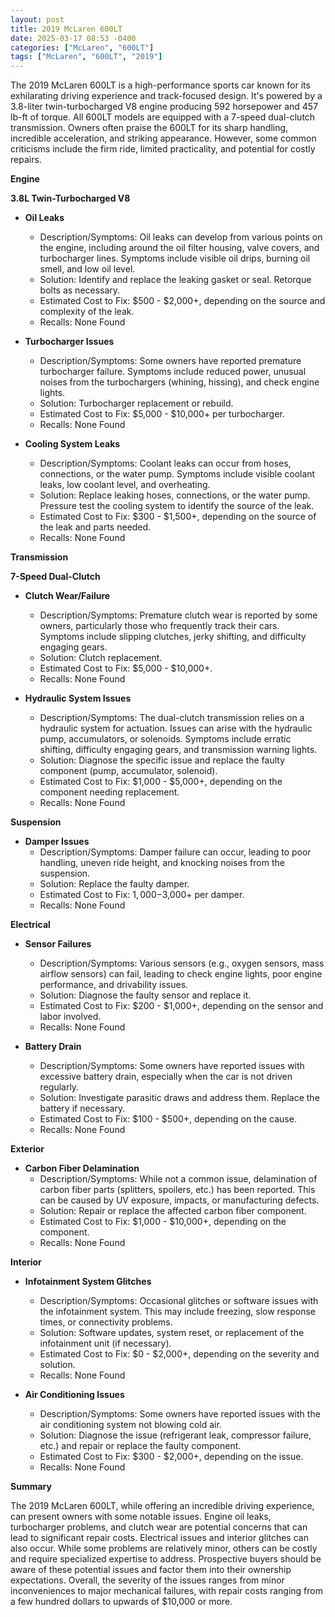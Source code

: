 ```yaml
---
layout: post
title: 2019 McLaren 600LT
date: 2025-03-17 08:53 -0400
categories: ["McLaren", "600LT"]
tags: ["McLaren", "600LT", "2019"]
---
```

The 2019 McLaren 600LT is a high-performance sports car known for its exhilarating driving experience and track-focused design. It's powered by a 3.8-liter twin-turbocharged V8 engine producing 592 horsepower and 457 lb-ft of torque. All 600LT models are equipped with a 7-speed dual-clutch transmission. Owners often praise the 600LT for its sharp handling, incredible acceleration, and striking appearance. However, some common criticisms include the firm ride, limited practicality, and potential for costly repairs.

**Engine**

**3.8L Twin-Turbocharged V8**

*   **Oil Leaks**
    *   Description/Symptoms: Oil leaks can develop from various points on the engine, including around the oil filter housing, valve covers, and turbocharger lines. Symptoms include visible oil drips, burning oil smell, and low oil level.
    *   Solution: Identify and replace the leaking gasket or seal. Retorque bolts as necessary.
    *   Estimated Cost to Fix: $500 - $2,000+, depending on the source and complexity of the leak.
    *   Recalls: None Found

*   **Turbocharger Issues**
    *   Description/Symptoms: Some owners have reported premature turbocharger failure. Symptoms include reduced power, unusual noises from the turbochargers (whining, hissing), and check engine lights.
    *   Solution: Turbocharger replacement or rebuild.
    *   Estimated Cost to Fix: $5,000 - $10,000+ per turbocharger.
    *   Recalls: None Found

*   **Cooling System Leaks**
    *   Description/Symptoms: Coolant leaks can occur from hoses, connections, or the water pump. Symptoms include visible coolant leaks, low coolant level, and overheating.
    *   Solution: Replace leaking hoses, connections, or the water pump. Pressure test the cooling system to identify the source of the leak.
    *   Estimated Cost to Fix: $300 - $1,500+, depending on the source of the leak and parts needed.
    *   Recalls: None Found

**Transmission**

**7-Speed Dual-Clutch**

*   **Clutch Wear/Failure**
    *   Description/Symptoms: Premature clutch wear is reported by some owners, particularly those who frequently track their cars. Symptoms include slipping clutches, jerky shifting, and difficulty engaging gears.
    *   Solution: Clutch replacement.
    *   Estimated Cost to Fix: $5,000 - $10,000+.
    *   Recalls: None Found

*   **Hydraulic System Issues**
    *   Description/Symptoms: The dual-clutch transmission relies on a hydraulic system for actuation. Issues can arise with the hydraulic pump, accumulators, or solenoids. Symptoms include erratic shifting, difficulty engaging gears, and transmission warning lights.
    *   Solution: Diagnose the specific issue and replace the faulty component (pump, accumulator, solenoid).
    *   Estimated Cost to Fix: $1,000 - $5,000+, depending on the component needing replacement.
    *   Recalls: None Found

**Suspension**

*   **Damper Issues**
    * Description/Symptoms: Damper failure can occur, leading to poor handling, uneven ride height, and knocking noises from the suspension.
    * Solution: Replace the faulty damper.
    * Estimated Cost to Fix: $1,000-$3,000+ per damper.
    * Recalls: None Found

**Electrical**

*   **Sensor Failures**
    * Description/Symptoms: Various sensors (e.g., oxygen sensors, mass airflow sensors) can fail, leading to check engine lights, poor engine performance, and drivability issues.
    * Solution: Diagnose the faulty sensor and replace it.
    * Estimated Cost to Fix: $200 - $1,000+, depending on the sensor and labor involved.
    * Recalls: None Found

*   **Battery Drain**
    *   Description/Symptoms: Some owners have reported issues with excessive battery drain, especially when the car is not driven regularly.
    *   Solution: Investigate parasitic draws and address them. Replace the battery if necessary.
    *   Estimated Cost to Fix: $100 - $500+, depending on the cause.
    *   Recalls: None Found

**Exterior**

*   **Carbon Fiber Delamination**
    *   Description/Symptoms: While not a common issue, delamination of carbon fiber parts (splitters, spoilers, etc.) has been reported. This can be caused by UV exposure, impacts, or manufacturing defects.
    *   Solution: Repair or replace the affected carbon fiber component.
    *   Estimated Cost to Fix: $1,000 - $10,000+, depending on the component.
    *   Recalls: None Found

**Interior**

*   **Infotainment System Glitches**
    *   Description/Symptoms: Occasional glitches or software issues with the infotainment system. This may include freezing, slow response times, or connectivity problems.
    *   Solution: Software updates, system reset, or replacement of the infotainment unit (if necessary).
    *   Estimated Cost to Fix: $0 - $2,000+, depending on the severity and solution.
    *   Recalls: None Found

*   **Air Conditioning Issues**
    *   Description/Symptoms: Some owners have reported issues with the air conditioning system not blowing cold air.
    *   Solution: Diagnose the issue (refrigerant leak, compressor failure, etc.) and repair or replace the faulty component.
    *   Estimated Cost to Fix: $300 - $2,000+, depending on the issue.
    *   Recalls: None Found

**Summary**

The 2019 McLaren 600LT, while offering an incredible driving experience, can present owners with some notable issues. Engine oil leaks, turbocharger problems, and clutch wear are potential concerns that can lead to significant repair costs. Electrical issues and interior glitches can also occur. While some problems are relatively minor, others can be costly and require specialized expertise to address. Prospective buyers should be aware of these potential issues and factor them into their ownership expectations. Overall, the severity of the issues ranges from minor inconveniences to major mechanical failures, with repair costs ranging from a few hundred dollars to upwards of $10,000 or more.

